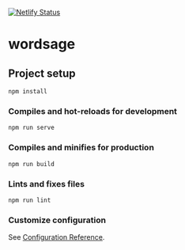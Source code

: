 [![Netlify Status](https://api.netlify.com/api/v1/badges/c423f338-d2db-4c8f-acd3-32ca71950acf/deploy-status)](https://app.netlify.com/sites/trusting-jackson-9d5381/deploys)

# wordsage

## Project setup
```
npm install
```

### Compiles and hot-reloads for development
```
npm run serve
```

### Compiles and minifies for production
```
npm run build
```

### Lints and fixes files
```
npm run lint
```

### Customize configuration
See [Configuration Reference](https://cli.vuejs.org/config/).
